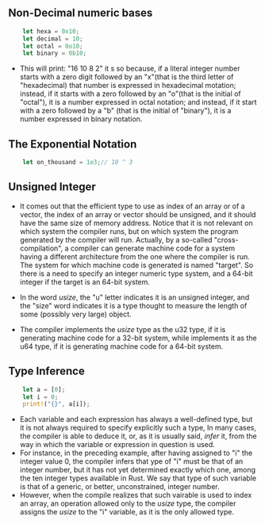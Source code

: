 ## Non-Decimal numeric bases

```rust
    let hexa = 0x10;
    let decimal = 10;
    let octal = 0o10;
    let binary = 0b10;
```

- This will print: "16 10 8 2" it s so because, if a literal integer number starts with a zero digit followed by an "x"(that is the third letter of "hexadecimal) that number is expressed in hexadecimal motation; instead, if it starts with a zero followed by an "o"(that is the initial of "octal"), it is a number expressed in octal notation; and instead, if it start with a zero followed by a "b" (that is the initial of "binary"), it is a number expressed in binary notation.

## The Exponential Notation

```rust
    let on_thousand = 1e3;// 10 ^ 3
```

## Unsigned Integer

- It comes out that the efficient type to use as index of an array or of a vector, the index of an array or vector should be unsigned, and it should have the same size of memory address. Notice that it is not relevant on which system the compiler runs, but on which system the program generated by the compiler will run. Actually, by a so-called "cross-compilation", a compiler can generate machine code for a system having a different architecture from the one where the compiler is run. The system for which machine code is generated is named "target". So there is a need to specify an integer numeric type system, and a 64-bit integer if the target is an 64-bit system.

- In the word *usize*, the "u" letter indicates it is an unsigned integer, and the "size" word indicates it is a type thought to measure the length of some (possibly very large) object.
- The compiler implements the *usize* type as the u32 type, if it is generating machine code for a 32-bit system, while implements it as the u64 type, if it is generating machine code for a 64-bit system.

## Type Inference
```rust
    let a = [0];
    let i = 0;
    print!("{}", a[i]);
```

- Each variable and each expression has always a well-defined type, but it is not always required to specify explicitly such a type, In many cases, the compiler is able to deduce it, or, as it is usually said, *infer* it, from the way in which the variable or expression in question is used.
- For instance, in the preceding example, after having assigned to "i" the integer value 0, the compiler infers that ype of "i" must be that of an integer number, but it has not yet determined exactly which one, among the ten integer types available in Rust. We say that type of such variable is that of a generic, or better, unconstrained, integer number.
- However, when the compile realizes that such vairable is used to index an array, an operation allowed only to the *usize* type, the compiler assigns the *usize* to the "i" variable, as it is the only allowed type.
